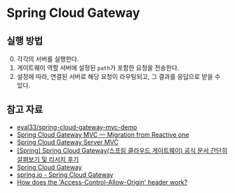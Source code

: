 # Spring Cloud Gateway

## 실행 방법

0. 각각의 서버를 실행한다.
1. 게이트웨이 역할 서버에 설정된 `path`가 포함한 요청을 전송한다.
2. 설정에 따라, 연결된 서버로 해당 요청이 라우팅되고, 그 결과를 응답으로 받을 수 있다.

## 참고 자료

- [eyal33/spring-cloud-gateway-mvc-demo](https://github.com/eyal33/spring-cloud-gateway-mvc-demo?source=post_page-----ed2025efc165---------------------------------------)
- [Spring Cloud Gateway MVC — Migration from Reactive one](https://medium.com/att-israel/spring-cloud-gateway-mvc-migration-from-reactive-one-ed2025efc165)
- [Spring Cloud Gateway Server MVC](https://docs.spring.io/spring-cloud-gateway/reference/spring-cloud-gateway-server-mvc.html)
- [[Spring] Spring Cloud Gateway(스프링 클라우드 게이트웨이) 공식 문서 간단히 살펴보기 및 리서치 후기](https://mangkyu.tistory.com/230)
- [Spring Cloud Gateway](https://junhyunny.github.io/information/spring-boot/spring-cloud/spring-cloud-gateway/)
- [spring.io - Spring Cloud Gateway](https://spring.io/projects/spring-cloud-gateway)
- [How does the 'Access-Control-Allow-Origin' header work?](https://stackoverflow.com/questions/10636611/how-does-the-access-control-allow-origin-header-work)